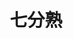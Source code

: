---
home: true
title: 七分熟
heroImage: /assets/img/logo.png
heroText: 个人博客
tagline: Is to save every day until eternity passes away.
actionText: Let's go ! →
actionLink: /vue/
features:
- title: 记录
  details: 在我们的职业生涯中，需要与时俱进，不断地去学习新的的技术，那么记录对我们而言就非常重要了。
- title: 共享
  details: 技术是永无止境的，我们需要不停的去学习，而分享我们的学习成果是非常非常有利于我们互相学习的。
- title: 共同进步
  details: 开发生涯是比较漫长的，有诸位志同道合的朋友是我的荣幸，希望我们能够互相交流，共同进步。
footer: MIT Licensed | Copyright © 2020-present Xia Sheng Jun
---